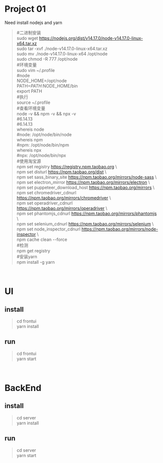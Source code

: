 # Project 01  
Need install nodejs and yarn  

> #二进制安装  
> sudo wget https://nodejs.org/dist/v14.17.0/node-v14.17.0-linux-x64.tar.xz  
> sudo tar -xvf ./node-v14.17.0-linux-x64.tar.xz  
> sudo mv ./node-v14.17.0-linux-x64 /opt/node  
> sudo chmod -R 777 /opt/node  
> #环境变量  
> sudo vim ~/.profile  
> #node  
> NODE_HOME=/opt/node  
> PATH=$PATH:$NODE_HOME/bin  
> export PATH  
> #执行  
> source ~/.profile  
> #查看环境变量  
> node -v && npm -v && npx -v  
> #6.14.13  
> #6.14.13  
> whereis node  
> #node: /opt/node/bin/node  
> whereis npm  
> #npm: /opt/node/bin/npm  
> whereis npx  
> #npx: /opt/node/bin/npx  
> #使用淘宝源  
> npm set registry https://registry.npm.taobao.org \  
> npm set disturl https://npm.taobao.org/dist \  
> npm set sass_binary_site https://npm.taobao.org/mirrors/node-sass \  
> npm set electron_mirror https://npm.taobao.org/mirrors/electron \  
> npm set puppeteer_download_host https://npm.taobao.org/mirrors \  
> npm set chromedriver_cdnurl https://npm.taobao.org/mirrors/chromedriver \  
> npm set operadriver_cdnurl https://npm.taobao.org/mirrors/operadriver \  
> npm set phantomjs_cdnurl https://npm.taobao.org/mirrors/phantomjs \  
> npm set selenium_cdnurl https://npm.taobao.org/mirrors/selenium \  
> npm set node_inspector_cdnurl https://npm.taobao.org/mirrors/node-inspector \  
> npm cache clean --force  
> #检测  
> npm get registry  
> #安装yarn  
> npm install -g yarn  

<br/>

# UI
## install
> cd frontui  
> yarn install  

## run
> cd frontui  
> yarn start  

<br/>

# BackEnd
## install
> cd server  
> yarn install  

## run
> cd server  
> yarn start  
